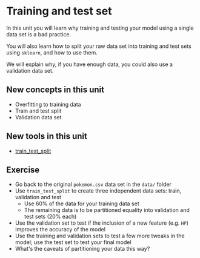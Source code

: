 # Training and test set

In this unit you will learn why training and testing your model using a single data set is a bad practice.

You will also learn how to split your raw data set into training and test sets using `sklearn`, and how to use them.

We will explain why, if you have enough data, you could also use a validation data set.

## New concepts in this unit

* Overfitting to training data
* Train and test split
* Validation data set

## New tools in this unit

* [train_test_split](http://scikit-learn.org/stable/modules/generated/sklearn.model_selection.train_test_split.html)

## Exercise

* Go back to the original `pokemon.csv` data set in the `data/` folder
* Use `train_test_split` to create three independent data sets: train, validation and test
    * Use 60% of the data for your training data set
    * The remaining data is to be partitioned equality into validation and test sets (20% each)
* Use the validation set to test if the inclusion of a new feature (e.g. `HP`) improves the accuracy of the model
* Use the training and validation sets to test a few more tweaks in the model; use the test set to test your final model
* What's the caveats of partitioning your data this way?
